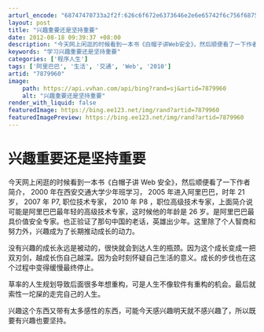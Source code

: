 ```yaml
---
arturl_encode: "68747470733a2f2f:626c6f672e6373646e2e6e65742f6c756f68756163616e7975:652f61727469636c652f64657461696c732f37383739393630"
layout: post
title: "兴趣重要还是坚持重要"
date: 2012-08-18 09:39:37 +08:00
description: "今天网上闲逛的时候看到一本书《白帽子讲Web安全》，然后顺便看了一下作者简介，2000年在西安交通大"
keywords: "学习兴趣重要还是坚持重要"
categories: ['程序人生']
tags: ['阿里巴巴', '生活', '交通', 'Web', '2010']
artid: "7879960"
image:
    path: https://api.vvhan.com/api/bing?rand=sj&artid=7879960
    alt: "兴趣重要还是坚持重要"
render_with_liquid: false
featuredImage: https://bing.ee123.net/img/rand?artid=7879960
featuredImagePreview: https://bing.ee123.net/img/rand?artid=7879960
---
```


# 兴趣重要还是坚持重要

今天网上闲逛的时候看到一本书《白帽子讲
Web
安全》，然后顺便看了一下作者简介，
2000
年在西安交通大学少年班学习，
2005
年进入阿里巴巴，时年
21
岁，
2007
年
P7,
职位技术专家，
2010
年
P8
，职位高级技术专家，上面简介说可能是阿里巴巴最年轻的高级技术专家，这时候他的年龄是
26
岁。是阿里巴巴最具价值安全专家。也正验证了那句中国的老话，英雄出少年。这里除了个人智商和努力外，兴趣成为了长期推动成长的动力。

没有兴趣的成长永远是被动的，很快就会到达人生的瓶颈。因为这个成长变成一把双刃剑，越成长伤自己越深。因为会时刻怀疑自己生活的意义。成长的步伐也在这个过程中变得缓慢最终停止。

草率的人生规划导致后面很多年想重构，可是人生不像软件有重构的机会。最后就索性一坨屎的走完自己的人生。

兴趣这个东西又带有太多感性的东西，可能今天感兴趣明天就不感兴趣了，所以既要有兴趣也要坚持。